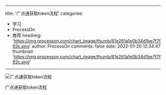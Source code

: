 
---
title: '广点通获取token流程'
categories: 
 - 学习
 - ProcessOn
 - 推荐
headimg: 'https://img.processon.com/chart_image/thumb/61e261a1e0b34d1be7f7f92c.png'
author: ProcessOn
comments: false
date: 2022-01-20 12:34:47
thumbnail: 'https://img.processon.com/chart_image/thumb/61e261a1e0b34d1be7f7f92c.png'
---

<div>   
<img class="thumb" alt="广点通获取token流程" src="https://img.processon.com/chart_image/thumb/61e261a1e0b34d1be7f7f92c.png" referrerpolicy="no-referrer">
<p>广点通获取token流程</p>  
</div>
            